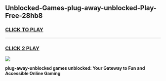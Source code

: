 
## Unblocked-Games-plug-away-unblocked-Play-Free-28hb8
<h3>
<a href="https://premium76.site?title=plug-away-unblocked&ref=18A1">CLICK TO PLAY</a></h3>
<hr>

<h3>
<a href="https://premium76.site?title=plug-away-unblocked&ref=18A1">CLICK 2 PLAY</a>
  
</h3>

<a href="https://premium76.site?title=plug-away-unblocked&ref=18A1"><img src="https://clearcache.store/games.png"></a>


**plug-away-unblocked games unblocked: Your Gateway to Fun and Accessible Online Gaming**
